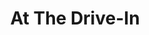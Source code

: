 ---
title: "At The Drive-In"
summary: "Band from El Paso, TX, formed in 1993. Flipside Records released the band's first full-length Acrobatic Tenement in early 1997. Soon after that recording, their lineup secured around Cedric Bixler , Omar Rodriguez and Jim Ward , Paul Hinojos and Tony Hajjar . After the band went on indefinite hiatus in 2001, Bixler and Rodriguez formed the Mars Volta, while Ward, Hajjar, and Hinojos moved on to Sparta. However, on January 9, 2012, At the Drive-In announced a reunion. In 2016 Jim Ward left the band and was replaced by Sparta guitarist Keeley Davis Current Line-Up:- Vocals Guitar Bass Guitar Bass Drums Past Members:- Guitar Guitar Guitar Bass Drums Drums Drums Guitar"
image: "at-the-drive-in.jpg"
apple_music_artist_url: "None"
---